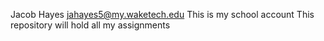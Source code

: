 Jacob Hayes
jahayes5@my.waketech.edu
This is my school account
This repository will hold all my assignments
